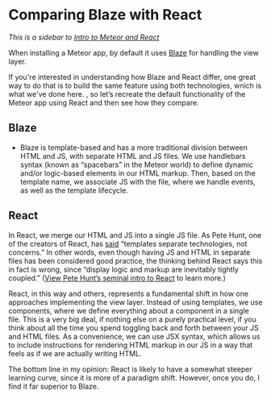 # Comparing Blaze with React

_This is a sidebar to [Intro to Meteor and React](https://github.com/CodeChron/intro-to-meteor-react)_

When installing a Meteor app, by default it uses [Blaze](https://github.com/meteor/blaze) for handling the view layer. 

If you're interested in understanding how Blaze and React differ, one great way to do that is to build the same feature using both technologies, wnich is what we've done here.
, so let’s recreate the default functionality of the Meteor app using React and then see how they compare.

## Blaze
- Blaze is template-based and has a more traditional division between HTML and JS, with separate HTML and JS files.  We use handlebars syntax (known as “spacebars” in the Meteor world) to define dynamic and/or logic-based elements in our HTML markup.  Then, based on the template name, we associate JS with the file, where we handle events, as well as the template lifecycle.

## React
In React, we merge our HTML and JS into a single JS file.  As Pete Hunt, one of the creators of React, has [said](https://www.youtube.com/watch?v=x7cQ3mrcKaY) “templates separate technologies, not concerns.”  In other words, even though having JS and HTML in separate files has been considered good practice, the thinking behind React says this in fact is wrong, since “display logic and markup are inevitably tightly coupled.” ([View Pete Hunt’s seminal intro to React](https://www.youtube.com/watch?v=x7cQ3mrcKaY) to learn more.)

React, in this way and others, represents a fundamental shift in how one approaches implementing the view layer. Instead of using templates, we use components, where we define everything about a component in a single file.  This is a very big deal, if nothing else on a purely practical level, if you think about all the time you spend toggling back and forth between your JS and HTML files.  As a convenience, we can use JSX syntax, which allows us to include instructions for rendering HTML markup in our JS in a way that feels as if we are actually writing HTML. 

The bottom line in my opinion: React is likely to have a somewhat steeper learning curve, since it is more of a paradigm shift.  However, once you do, I find it far superior to Blaze.
